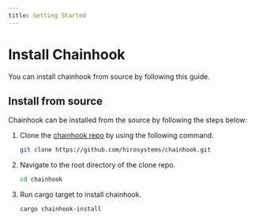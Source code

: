 ```yaml
---
title: Getting Started
---
```


# Install Chainhook

You can install chainhook from source by following this guide.

## Install from source

Chainhook can be installed from the source by following the steps below:

1. Clone the [chainhook repo](https://github.com/hirosystems/chainhook/) by using the following command.
   
   ```bash
   git clone https://github.com/hirosystems/chainhook.git
   ```

2. Navigate to the root directory of the clone repo.
   
   ```bash
   cd chainhook
   ```

3. Run cargo target to install chainhook.
   
    ```bash
    cargo chainhook-install
    ```

